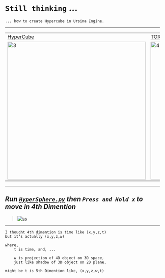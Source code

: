 
# `Still thinking` ...

    ... how to create Hypercube in Ursina Engine.

-------------------

<table>
<tr>

<td>
<a href="https://www.youtube.com/watch?v=GJ3ASYOxUMM">
HyperCube
</a>
</td>

<td>
<a href="https://youtu.be/VvCytJvd4H0?t=744">
TORUS Cup
</a>
</td>

</tr>

<tr>
<td><img src="https://media.tenor.com/QrXOTk4VLi4AAAAM/tesseract-32edges.gif" alt="3" height = 450px></td>
<td><img src="https://slideplayer.com/15745092/88/images/slide_3.jpg" alt="4" height = 450px></td>
</tr>

</table>

----------------------------

## *Run [`HyperSphere.py`](https://github.com/imvickykumar999/Hyper-4D-Game/blob/main/4D%20Games/HyperSphere.py) then `Press and Hold x` to move in 4th Dimention*

> [![ss](https://github.com/imvickykumar999/Hyper-4D-Game/blob/main/4D%20Games/static/HyperSphere.png?raw=true)](https://github.com/imvickykumar999/Hyper-4D-Game/blob/30a3b21e5bfed36d9aba5daf3123a4314817dc20/4D%20Games/HyperSphere.py#L10)

---------------------------------

    I thought 4th dimention is time like (x,y,z,t) 
    but it's actually (x,y,z,w)
    
    where,
        t is time, and, ...
        
        w is projection of 4D object on 3D space, 
        just like shadow of 3D object on 2D plane.
        
    might be t is 5th Dimention like, (x,y,z,w,t)
    
